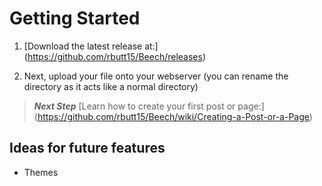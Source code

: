 # Getting Started

1. [Download the latest release at:] (https://github.com/rbutt15/Beech/releases)

2. Next, upload your file onto your webserver (you can rename the directory as it acts like a normal directory)

> **_Next Step_**  [Learn how to create your first post or page:] (https://github.com/rbutt15/Beech/wiki/Creating-a-Post-or-a-Page)

## Ideas for future features

- Themes
